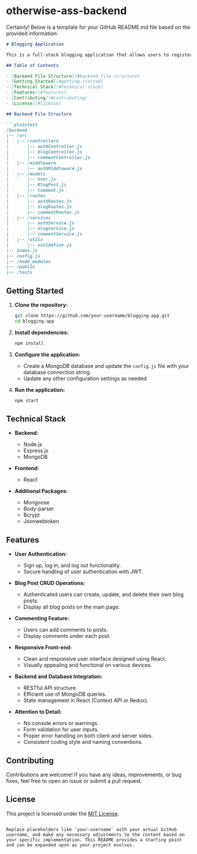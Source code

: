 # otherwise-ass-backend
Certainly! Below is a template for your GitHub README.md file based on the provided information:

```markdown
# Blogging Application

This is a full-stack blogging application that allows users to register, create blog posts, comment on posts, and perform CRUD operations on their own posts. The application is built using Node.js, Express.js, MongoDB for the backend, and React for the front-end.

## Table of Contents

- [Backend File Structure](#backend-file-structure)
- [Getting Started](#getting-started)
- [Technical Stack](#technical-stack)
- [Features](#features)
- [Contributing](#contributing)
- [License](#license)

## Backend File Structure

```plaintext
/backend
|-- /src
|   |-- /controllers
|       |-- authController.js
|       |-- blogController.js
|       |-- commentController.js
|   |-- /middleware
|       |-- authMiddleware.js
|   |-- /models
|       |-- User.js
|       |-- BlogPost.js
|       |-- Comment.js
|   |-- /routes
|       |-- authRoutes.js
|       |-- blogRoutes.js
|       |-- commentRoutes.js
|   |-- /services
|       |-- authService.js
|       |-- blogService.js
|       |-- commentService.js
|   |-- /utils
|       |-- validation.js
|-- index.js
|-- config.js
|-- /node_modules
|-- /public
|-- /tests
```

## Getting Started

1. **Clone the repository:**
   ```bash
   git clone https://github.com/your-username/blogging-app.git
   cd blogging-app
   ```

2. **Install dependencies:**
   ```bash
   npm install
   ```

3. **Configure the application:**
   - Create a MongoDB database and update the `config.js` file with your database connection string.
   - Update any other configuration settings as needed.

4. **Run the application:**
   ```bash
   npm start
   ```

## Technical Stack

- **Backend:**
  - Node.js
  - Express.js
  - MongoDB

- **Frontend:**
  - React

- **Additional Packages:**
  - Mongoose
  - Body-parser
  - Bcrypt
  - Jsonwebtoken

## Features

- **User Authentication:**
  - Sign up, log in, and log out functionality.
  - Secure handling of user authentication with JWT.

- **Blog Post CRUD Operations:**
  - Authenticated users can create, update, and delete their own blog posts.
  - Display all blog posts on the main page.

- **Commenting Feature:**
  - Users can add comments to posts.
  - Display comments under each post.

- **Responsive Front-end:**
  - Clean and responsive user interface designed using React.
  - Visually appealing and functional on various devices.

- **Backend and Database Integration:**
  - RESTful API structure.
  - Efficient use of MongoDB queries.
  - State management in React (Context API or Redux).

- **Attention to Detail:**
  - No console errors or warnings.
  - Form validation for user inputs.
  - Proper error handling on both client and server sides.
  - Consistent coding style and naming conventions.

## Contributing

Contributions are welcome! If you have any ideas, improvements, or bug fixes, feel free to open an issue or submit a pull request.

## License

This project is licensed under the [MIT License](LICENSE).
```

Replace placeholders like `your-username` with your actual GitHub username, and make any necessary adjustments to the content based on your specific implementation. This README provides a starting point and can be expanded upon as your project evolves.
